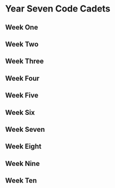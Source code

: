[//]: # (This is the plan for Year Nine)

# Year Seven Code Cadets

## Week One

## Week Two

## Week Three

## Week Four

## Week Five

## Week Six

## Week Seven

## Week Eight

## Week Nine

## Week Ten
